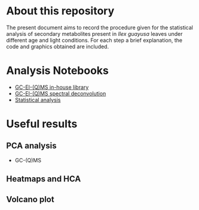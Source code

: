 # About this repository

The present document aims to record the procedure given for the statistical analysis of secondary metabolites present in *Ilex guayusa* leaves under different age and light conditions. For each step a brief explanation, the code and graphics obtained are included.

# Analysis Notebooks

- [GC-EI-(Q)MS in-house library](https://github.com/IKIAM-NPLab/I_guayusa_volatilome/blob/main/Noteboks/in-house_Library.md)
- [GC-EI-(Q)MS spectral deconvolution](https://github.com/IKIAM-NPLab/I_guayusa_volatilome/blob/main/Noteboks/Spectral_Deconvolution.md)
- [Statistical analysis](https://github.com/IKIAM-NPLab/I_guayusa_volatilome/blob/main/Noteboks/Spectral_Deconvolution.md)

# Useful results

## PCA analysis

- GC-(Q)MS



## Heatmaps and HCA


## Volcano plot
